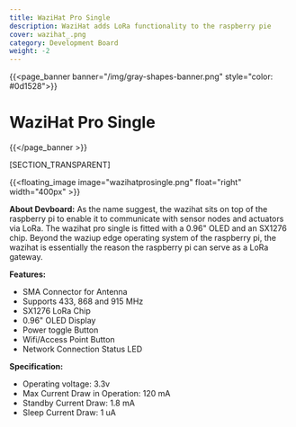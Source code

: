 ```yaml
---
title: WaziHat Pro Single
description: WaziHat adds LoRa functionality to the raspberry pie
cover: wazihat_.png
category: Development Board
weight: -2
---
```

{{<page_banner banner="/img/gray-shapes-banner.png" style="color: #0d1528">}}
# WaziHat Pro Single
{{</page_banner >}}

[SECTION_TRANSPARENT]

{{<floating_image image="wazihatprosingle.png" float="right" width="400px" >}}

**About Devboard:** As the name suggest, the wazihat sits on top of the raspberry pi to enable it to communicate with sensor nodes and actuators via LoRa. The wazihat pro single is fitted with a 0.96" OLED and an SX1276 chip. Beyond the waziup edge operating system of the raspberry pi, the wazihat is essentially the reason the raspberry pi can serve as a LoRa gateway.

**Features:**
- SMA Connector for Antenna
- Supports 433, 868 and 915 MHz
- SX1276 LoRa Chip
- 0.96" OLED Display
- Power toggle Button
- Wifi/Access Point Button
- Network Connection Status LED

**Specification:**
- Operating voltage: 3.3v
- Max Current Draw in Operation: 120 mA
- Standby Current Draw: 1.8 mA
- Sleep Current Draw: 1 uA